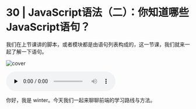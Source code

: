 # 30 |  JavaScript语法（二）：你知道哪些JavaScript语句？

我们在上节课讲的脚本，或者模块都是由语句列表构成的，这一节课，我们就来一起了解一下语句。

![cover](https://static001.geekbang.org/resource/image/93/15/930dd42f9a18d851eeededf14dbc0b15.jpg)

<audio id="audio" controls="" preload="none">
    <source id="mp3" src="/mp3/30.mp3">
</audio>

你好，我是 winter。今天我们一起来聊聊前端的学习路线与方法。